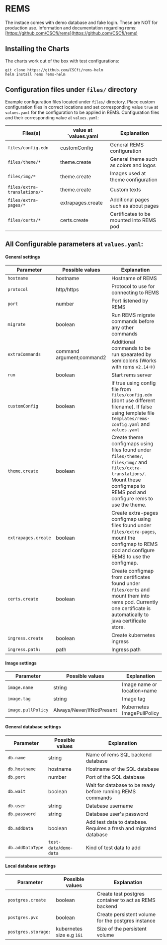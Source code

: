 # REMS

The instace comes with demo database and fake login. These are NOT for production use. Information and documentation regarding rems: [https://github.com/CSCfi/rems](https://github.com/CSCfi/rems)

## Installing the Charts
The charts work out of the box with test configurations:

    git clone https://github.com/CSCfi/rems-helm
    helm install rems rems-helm

## Configuration files under `files/` directory

Example configuration files located under `files/` directory. Place custom configuration files in correct locations and set corresponding value `true` at `values.yaml` for the configuration to be applied in REMS. Configuration files and their corresponding value at `values.yaml`:


| Files(s) | value at `values.yaml | Explanation |
| -------------------------- | ------------------------ | -------------- |
| `files/config.edn` | customConfig | General REMS configuration
| `files/theme/*` | theme.create | General theme such as colors and logos |
| `files/img/*` | theme.create | Images used at theme configuration |
| `files/extra-translations/*` | theme.create | Custom texts |
| `files/extra-pages/*` | extrapages.create | Additional pages such as about pages |
| `files/certs/*` | certs.create | Certificates to be mounted into REMS pod |


## All Configurable parameters at `values.yaml`:

#### General settings

| Parameter | Possible values | Explanation |
| --------- | --------------- | ----------- |
| `hostname` | hostname | Hostname of REMS |
| `protocol` | http/https | Protocol to use for connecting to REMS |
| `port` | number | Port listened by REMS |
| `migrate` | boolean | Run REMS migrate commands before any other commands |
| `extraCommands` | command argument;command2 | Additional commands to be run spearated by semicolons (Works with rems `v2.14`->) |
| `run` | boolean  | Start rems server |
| `customConfig` | boolean | If true using config file from `files/config.edn` (dont use different filename). If false using template file `templates/rems-config.yaml` and `values.yaml` |
| `theme.create` | boolean | Create theme configmaps using files found under `files/theme/`, `files/img/` and `files/extra-translations/`. Mount these configmaps to REMS pod and configure rems to use the theme. |
| `extrapages.create` | boolean | Create extra-pages configmap using files found under `files/extra-pages`, mount the configmap to REMS pod and configure REMS to use the configmap. |
| `certs.create` | boolean | Create configmap from certificates found under `files/certs` and mount them into rems pod. Currently one certificate is automatically to java certificate store. |
| `ingress.create` | boolean | Create kubernetes ingress |
| `ingress.path:` | path | Ingress path |


#### Image settings

| Parameter | Possible values | Explanation |
| --------- | --------------- | ----------- |
| `image.name` | string | Image name or location+name |
| `image.tag` | string | Image tag |
| `image.pullPolicy` | Always/Never/IfNotPresent | Kubernetes ImagePullPolicy |


#### General database settings

| Parameter | Possible values | Explanation |
| --------- | --------------- | ----------- |
| `db.name` | string | Name of rems SQL backend database |
| `db.hostname` | hostname | Hostname of the SQL database |
| `db.port` | number | Port of the SQL database |
| `db.wait` | boolean | Wait for database to be ready before running REMS commands |
| `db.user` | string | Database username |
| `db.password` | string | Database user's password |
| `db.addData` | boolean | Add test data to database. Requires a fresh and migrated database |
| `db.addDataType` | `test-data`/`demo-data` | Kind of test data to add |


#### Local database settings

| Parameter | Possible values | Explanation |
| --------- | --------------- | ----------- |
| `postgres.create` | boolean | Create test postgres container to act as REMS backend |
| `postgres.pvc` | boolean |  Create persistent volume for the postgres instance |
| `postgres.storage:` | kubernetes size e.g `1Gi` | Size of the persistent volume |


